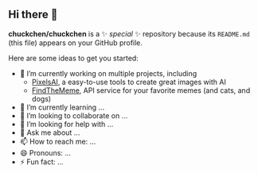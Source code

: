 ## Hi there 👋

**chuckchen/chuckchen** is a ✨ _special_ ✨ repository because its `README.md` (this file) appears on your GitHub profile.

Here are some ideas to get you started:

- 🔭 I’m currently working on multiple projects, including
  - [PixelsAI](https://pixels-ai.com), a easy-to-use tools to create great images with AI
  - [FindTheMeme](https://findthe.meme), API service for your favorite memes (and cats, and dogs)
- 🌱 I’m currently learning ...
- 👯 I’m looking to collaborate on ...
- 🤔 I’m looking for help with ...
- 💬 Ask me about ...
- 📫 How to reach me: ...
- 😄 Pronouns: ...
- ⚡ Fun fact: ...
